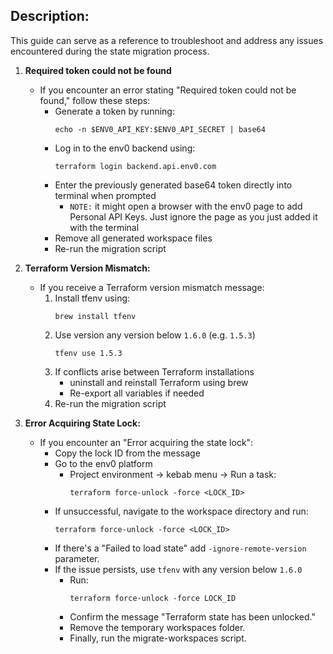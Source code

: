 ## Description: 

This guide can serve as a reference to troubleshoot and address any issues encountered during the state migration process.

1. **Required token could not be found**
    - If you encounter an error stating "Required token could not be found," follow these steps:
        - Generate a token by running: 
            ```
            echo -n $ENV0_API_KEY:$ENV0_API_SECRET | base64
            ```
        - Log in to the env0 backend using: 
            ```
            terraform login backend.api.env0.com
            ```
        - Enter the previously generated base64 token directly into terminal when prompted
            - `NOTE:` it might open a browser with the env0 page to add Personal API Keys. Just ignore the page as you just added it with the terminal
        - Remove all generated workspace files
        - Re-run the migration script

2. **Terraform Version Mismatch:**
   - If you receive a Terraform version mismatch message:
     1. Install tfenv using: 
        ```
        brew install tfenv
        ```
     2. Use version any version below `1.6.0` (e.g. `1.5.3`)
        ```
        tfenv use 1.5.3
        ```
     3. If conflicts arise between Terraform installations
        - uninstall and reinstall Terraform using brew
        - Re-export all variables if needed
     4. Re-run the migration script

3. **Error Acquiring State Lock:**
   - If you encounter an "Error acquiring the state lock":
     - Copy the lock ID from the message
     - Go to the env0 platform 
        - Project environment -> kebab menu -> Run a task:
            ```
            terraform force-unlock -force <LOCK_ID>
            ```
     - If unsuccessful, navigate to the workspace directory and run:        
        ```
        terraform force-unlock -force <LOCK_ID>
        ```
     - If there's a "Failed to load state" add `-ignore-remote-version` parameter.
     - If the issue persists, use `tfenv` with any version below `1.6.0` 
        - Run: 
            ```
            terraform force-unlock -force LOCK_ID
            ```
        - Confirm the message "Terraform state has been unlocked."
        - Remove the temporary workspaces folder.
        - Finally, run the migrate-workspaces script.
